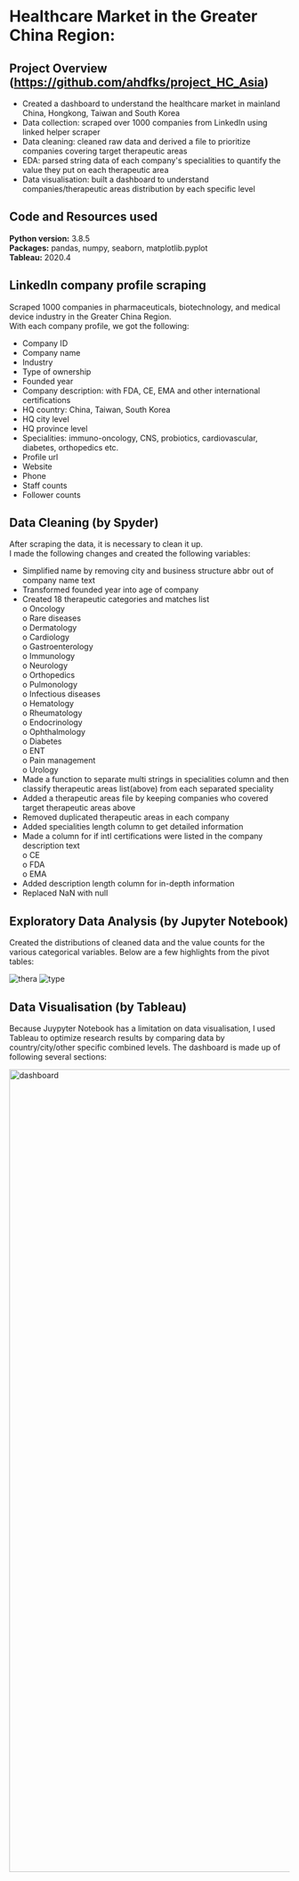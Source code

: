 # Healthcare Market in the Greater China Region: 

## Project Overview (https://github.com/ahdfks/project_HC_Asia)
* Created a dashboard to understand the healthcare market in mainland China, Hongkong, Taiwan and South Korea
* Data collection: scraped over 1000 companies from LinkedIn using linked helper scraper
* Data cleaning: cleaned raw data and derived a file to prioritize companies covering target therapeutic areas
* EDA: parsed string data of each company's specialities to quantify the value they put on each therapeutic area
* Data visualisation: built a dashboard to understand companies/therapeutic areas distribution by each specific level

## Code and Resources used
**Python version:** 3.8.5\
**Packages:** pandas, numpy, seaborn, matplotlib.pyplot\
**Tableau:** 2020.4

## LinkedIn company profile scraping
Scraped 1000 companies in pharmaceuticals, biotechnology, and medical device industry in the Greater China Region.\
With each company profile, we got the following:
*	Company ID
*	Company name
*	Industry
*	Type of ownership
*	Founded year
*	Company description: with FDA, CE, EMA and other international certifications
*	HQ country: China, Taiwan, South Korea
*	HQ city level
*	HQ province level
*	Specialities: immuno-oncology, CNS, probiotics, cardiovascular, diabetes, orthopedics etc.
*	Profile url
*	Website
*	Phone
*	Staff counts
*	Follower counts

## Data Cleaning (by Spyder)
After scraping the data, it is necessary to clean it up.\
I made the following changes and created the following variables:
*	Simplified name by removing city and business structure abbr out of company name text
* Transformed founded year into age of company
* Created 18 therapeutic categories and matches list\
o  Oncology\
o  Rare diseases\
o  Dermatology\
o  Cardiology\
o  Gastroenterology\
o  Immunology\
o  Neurology\
o  Orthopedics\
o  Pulmonology\
o  Infectious diseases\
o  Hematology\
o  Rheumatology\
o  Endocrinology\
o  Ophthalmology\
o  Diabetes\
o  ENT\
o  Pain management\
o  Urology
* Made a function to separate multi strings in specialities column and then classify therapeutic areas list(above) from each separated speciality
* Added a therapeutic areas file by keeping companies who covered target therapeutic areas above
* Removed duplicated therapeutic areas in each company
* Added specialities length column to get detailed information
* Made a column for if intl certifications were listed in the company description text\
o  CE\
o  FDA\
o  EMA
* Added description length column for in-depth information
* Replaced NaN with null

## Exploratory Data Analysis (by Jupyter Notebook)
Created the distributions of cleaned data and the value counts for the various categorical variables. Below are a few highlights from the pivot tables:

![thera](https://user-images.githubusercontent.com/79106560/110397060-6f2fde80-8071-11eb-9c9d-a4d8fa97965d.png)
![type](https://user-images.githubusercontent.com/79106560/110399401-1a429700-8076-11eb-98e0-a7f67d5dfa11.png)

## Data Visualisation (by Tableau)
Because Juypyter Notebook has a limitation on data visualisation, I used Tableau to optimize research results by comparing data by country/city/other specific combined levels. The dashboard is made up of following several sections:

<img width="1440" alt="dashboard" src="https://user-images.githubusercontent.com/79106560/110532992-d014f080-811d-11eb-8c6a-3850a811467b.png">

